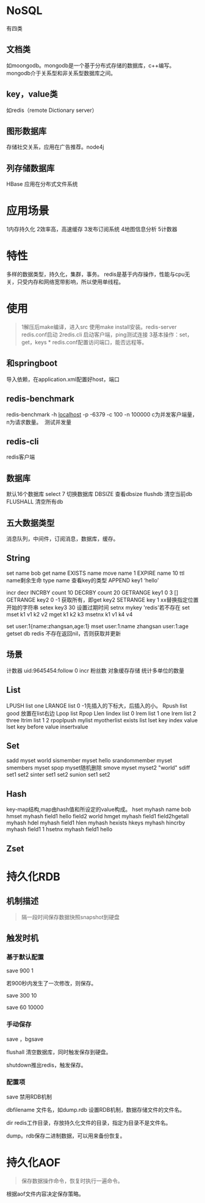 # NoSQL

有四类

## 文档类

如moongodb。mongodb是一个基于分布式存储的数据库，c++编写。mongodb介于关系型和非关系型数据库之间。

## key，value类

如redis（remote Dictionary server）

## 图形数据库  

 存储社交关系，应用在广告推荐。node4j

## 列存储数据库

 HBase  应用在分布式文件系统

# 应用场景
1内存持久化
2效率高，高速缓存
3发布订阅系统
4地图信息分析
5计数器

# 特性
多样的数据类型，持久化，集群，事务。
redis是基于内存操作，性能与cpu无关，只受内存和网络宽带影响，所以使用单线程。

# 使用

>1解压后make编译，进入src 使用make install安装。redis-server  redis.conf启动
>2redis.cli 启动客户端，ping测试连接
>3基本操作：set，get，keys *
>redis.conf配置访问端口，能否远程等。

## 和springboot
导入依赖，在application.xml配置好host，端口

## redis-benchmark
redis-benchmark -h [localhost](http://localhost/) -p -6379 -c 100 -n 100000
c为并发客户端量，n为请求数量。
​
​测试并发量

## redis-cli
redis客户端

##  数据库
默认16个数据库
​select 7  切换数据库
DBSIZE 查看dbsize
flushdb 清空当前db
FLUSHALL 清空所有db

## 五大数据类型

消息队列，中间件，订阅消息，数据库，缓存。

## String

set name bob
 get name EXISTS name
 move name 1 
EXPIRE    name 10 
ttl name剩余生命
 type name 查看key的类型 
APPEND key1 ‘hello’

incr
 decr 
INCRBY count 10 
DECRBY count 20
 GETRANGE key1 0 3 [] 
GETRANGE key2 0 -1 获取所有，即get key2
 SETRANGE key  1 xx替换指定位置开始的字符串
 setex key3 30 设置过期时间 setnx mykey 'redis'若不存在
set mset k1 v1 k2 v2 
mget k1 k2 k3 
msetnx k1 v1 k4 v4

set user:1{name:zhangsan,age:1}
 mset user:1:name zhangsan user:1:age 
getset db redis  不存在返回nil，否则获取并更新 



## 场景
计数器  uid:9645454:follow 0 incr
​粉丝数
对象缓存存储
统计多单位的数量

## List
LPUSH list one
LRANGE list 0 -1先插入的下标大，后插入的小。
​Rpush list good 放置在list右边
​Lpop list
Rpop 
​Llen
lindex list  0
​lrem list 1 one
lrem list 2 three
​ltrim   list 1 2
rpoplpush mylist myotherlist
​exists list
lset   key index  value
lset key  before  value  insertvalue

## Set
sadd myset  world
sismember myset hello
​srandommember  myset
smembers myset
spop  myset随机删除
smove  myset  myset2  "world"
sdiff   set1 set2
sinter set1 set2
​sunion set1 set2

## Hash
key-map结构,map由hash值和所设定的value构成。
hset myhash name bob
hmset  myhash field1 hello field2 world
​hmget myhash field1 field2
​hgetall myhash
hdel myhash field1
hlen myhash
hexists
hkeys myhash
hincrby myhash field1 1
hsetnx myhash field1 hello
​

## Zset

# 持久化RDB

## 机制描述

>隔一段时间保存数据快照snapshot到硬盘

## 触发时机

### 基于默认配置

save 900 1

若900秒内发生了一次修改，则保存。

save 300 10

save 60 10000

### 手动保存

save ，bgsave

flushall 清空数据库，同时触发保存到硬盘。

shutdown推出redis，触发保存。

### 配置项

save    禁用RDB机制

dbfilename  文件名，如dump.rdb  设置RDB机制，数据存储文件的文件名。

dir  redis工作目录，存放持久化文件的目录，指定为目录不是文件名。

dump。rdb保存二进制数据，可以用来备份恢复。

# 持久化AOF

>保存数据操作命令，恢复时执行一遍命令。

根据aof文件内容决定保存策略。